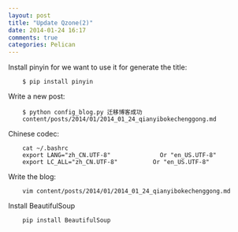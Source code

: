 ```yaml
---
layout: post
title: "Update Qzone(2)"
date: 2014-01-24 16:17
comments: true
categories: Pelican
---
```

Install pinyin for we want to use it for generate the title:

```
	$ pip install pinyin

```
Write a new post:

```
	$ python config_blog.py 迁移博客成功
	content/posts/2014/01/2014_01_24_qianyibokechenggong.md

```
Chinese codec:

```
	cat ~/.bashrc
	export LANG="zh_CN.UTF-8"              Or "en_US.UTF-8"
	export LC_ALL="zh_CN.UTF-8"          Or "en_US.UTF-8"

```
Write the blog:

```
	vim content/posts/2014/01/2014_01_24_qianyibokechenggong.md

```
Install BeautifulSoup

```
	pip install BeautifulSoup

```
	
	
